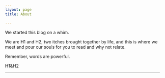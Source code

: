 ```yaml
---
layout: page
title: About

---
```

We started this blog on a whim. 

We are H1 and H2, two itches brought together by life, and this is where we meet and pour our souls for you to read and why not relate.

Remember, words are powerful.

H1&H2

***